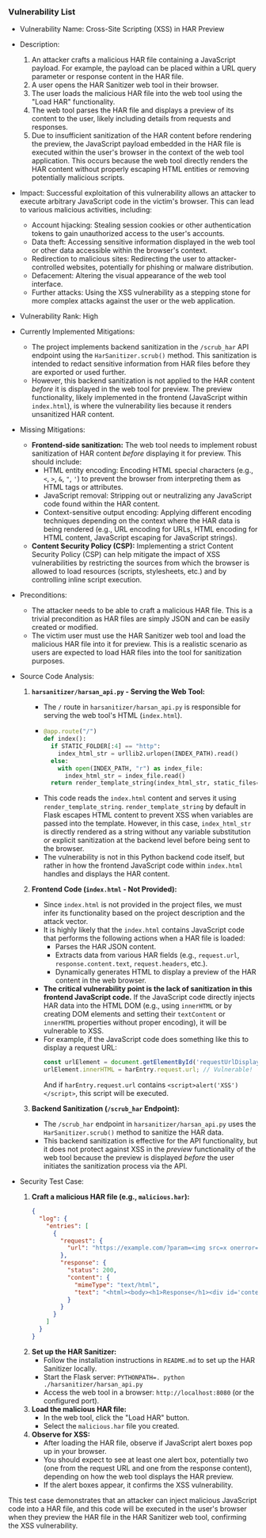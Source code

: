 ### Vulnerability List

- Vulnerability Name: Cross-Site Scripting (XSS) in HAR Preview

- Description:
    1. An attacker crafts a malicious HAR file containing a JavaScript payload. For example, the payload can be placed within a URL query parameter or response content in the HAR file.
    2. A user opens the HAR Sanitizer web tool in their browser.
    3. The user loads the malicious HAR file into the web tool using the "Load HAR" functionality.
    4. The web tool parses the HAR file and displays a preview of its content to the user, likely including details from requests and responses.
    5. Due to insufficient sanitization of the HAR content before rendering the preview, the JavaScript payload embedded in the HAR file is executed within the user's browser in the context of the web tool application. This occurs because the web tool directly renders the HAR content without properly escaping HTML entities or removing potentially malicious scripts.

- Impact:
    Successful exploitation of this vulnerability allows an attacker to execute arbitrary JavaScript code in the victim's browser. This can lead to various malicious activities, including:
    - Account hijacking: Stealing session cookies or other authentication tokens to gain unauthorized access to the user's accounts.
    - Data theft: Accessing sensitive information displayed in the web tool or other data accessible within the browser's context.
    - Redirection to malicious sites: Redirecting the user to attacker-controlled websites, potentially for phishing or malware distribution.
    - Defacement: Altering the visual appearance of the web tool interface.
    - Further attacks: Using the XSS vulnerability as a stepping stone for more complex attacks against the user or the web application.

- Vulnerability Rank: High

- Currently Implemented Mitigations:
    - The project implements backend sanitization in the `/scrub_har` API endpoint using the `HarSanitizer.scrub()` method. This sanitization is intended to redact sensitive information from HAR files before they are exported or used further.
    - However, this backend sanitization is not applied to the HAR content *before* it is displayed in the web tool for preview. The preview functionality, likely implemented in the frontend (JavaScript within `index.html`), is where the vulnerability lies because it renders unsanitized HAR content.

- Missing Mitigations:
    - **Frontend-side sanitization:** The web tool needs to implement robust sanitization of HAR content *before* displaying it for preview. This should include:
        - HTML entity encoding: Encoding HTML special characters (e.g., `<`, `>`, `&`, `"`, `'`) to prevent the browser from interpreting them as HTML tags or attributes.
        - JavaScript removal: Stripping out or neutralizing any JavaScript code found within the HAR content.
        - Context-sensitive output encoding: Applying different encoding techniques depending on the context where the HAR data is being rendered (e.g., URL encoding for URLs, HTML encoding for HTML content, JavaScript escaping for JavaScript strings).
    - **Content Security Policy (CSP):** Implementing a strict Content Security Policy (CSP) can help mitigate the impact of XSS vulnerabilities by restricting the sources from which the browser is allowed to load resources (scripts, stylesheets, etc.) and by controlling inline script execution.

- Preconditions:
    - The attacker needs to be able to craft a malicious HAR file. This is a trivial precondition as HAR files are simply JSON and can be easily created or modified.
    - The victim user must use the HAR Sanitizer web tool and load the malicious HAR file into it for preview. This is a realistic scenario as users are expected to load HAR files into the tool for sanitization purposes.

- Source Code Analysis:
    1. **`harsanitizer/harsan_api.py` - Serving the Web Tool:**
        - The `/` route in `harsanitizer/harsan_api.py` is responsible for serving the web tool's HTML (`index.html`).
        - ```python
          @app.route("/")
          def index():
            if STATIC_FOLDER[:4] == "http":
              index_html_str = urllib2.urlopen(INDEX_PATH).read()
            else:
              with open(INDEX_PATH, "r") as index_file:
                index_html_str = index_file.read()
            return render_template_string(index_html_str, static_files=STATIC_FOLDER)
          ```
        - This code reads the `index.html` content and serves it using `render_template_string`.  `render_template_string` by default in Flask escapes HTML content to prevent XSS when variables are passed into the template. However, in this case, `index_html_str` is directly rendered as a string without any variable substitution or explicit sanitization at the backend level before being sent to the browser.
        - The vulnerability is not in this Python backend code itself, but rather in how the frontend JavaScript code within `index.html` handles and displays the HAR content.

    2. **Frontend Code (`index.html` - Not Provided):**
        - Since `index.html` is not provided in the project files, we must infer its functionality based on the project description and the attack vector.
        - It is highly likely that the `index.html` contains JavaScript code that performs the following actions when a HAR file is loaded:
            - Parses the HAR JSON content.
            - Extracts data from various HAR fields (e.g., `request.url`, `response.content.text`, `request.headers`, etc.).
            - Dynamically generates HTML to display a preview of the HAR content in the web browser.
        - **The critical vulnerability point is the lack of sanitization in this frontend JavaScript code.** If the JavaScript code directly injects HAR data into the HTML DOM (e.g., using `innerHTML` or by creating DOM elements and setting their `textContent` or `innerHTML` properties without proper encoding), it will be vulnerable to XSS.
        - For example, if the JavaScript code does something like this to display a request URL:
          ```javascript
          const urlElement = document.getElementById('requestUrlDisplay');
          urlElement.innerHTML = harEntry.request.url; // Vulnerable!
          ```
          And if `harEntry.request.url` contains `<script>alert('XSS')</script>`, this script will be executed.

    3. **Backend Sanitization (`/scrub_har` Endpoint):**
        - The `/scrub_har` endpoint in `harsanitizer/harsan_api.py` uses the `HarSanitizer.scrub()` method to sanitize the HAR data.
        - This backend sanitization is effective for the API functionality, but it does not protect against XSS in the *preview* functionality of the web tool because the preview is displayed *before* the user initiates the sanitization process via the API.

- Security Test Case:
    1. **Craft a malicious HAR file (e.g., `malicious.har`):**
        ```json
        {
          "log": {
            "entries": [
              {
                "request": {
                  "url": "https://example.com/?param=<img src=x onerror=alert('XSS-Request-URL')>"
                },
                "response": {
                  "status": 200,
                  "content": {
                    "mimeType": "text/html",
                    "text": "<html><body><h1>Response</h1><div id='content'><script>alert('XSS-Response-Content')</script></div></body></html>"
                  }
                }
              }
            ]
          }
        }
        ```
    2. **Set up the HAR Sanitizer:**
        - Follow the installation instructions in `README.md` to set up the HAR Sanitizer locally.
        - Start the Flask server: `PYTHONPATH=. python ./harsanitizer/harsan_api.py`
        - Access the web tool in a browser: `http://localhost:8080` (or the configured port).
    3. **Load the malicious HAR file:**
        - In the web tool, click the "Load HAR" button.
        - Select the `malicious.har` file you created.
    4. **Observe for XSS:**
        - After loading the HAR file, observe if JavaScript alert boxes pop up in your browser.
        - You should expect to see at least one alert box, potentially two (one from the request URL and one from the response content), depending on how the web tool displays the HAR preview.
        - If the alert boxes appear, it confirms the XSS vulnerability.

This test case demonstrates that an attacker can inject malicious JavaScript code into a HAR file, and this code will be executed in the user's browser when they preview the HAR file in the HAR Sanitizer web tool, confirming the XSS vulnerability.